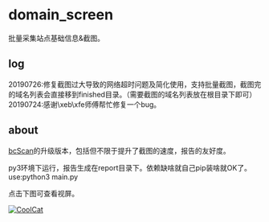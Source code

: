 # domain_screen

批量采集站点基础信息&截图。

## log
20190726:修复截图过大导致的网络超时问题及简化使用，支持批量截图，截图完的域名列表会直接移到finished目录。（需要截图的域名列表放在根目录下即可）
20190724:感谢\xeb\xfe师傅帮忙修复一个bug。

## about

[bcScan](https://github.com/TheKingOfDuck/bcScan)的升级版本，包括但不限于提升了截图的速度，报告的友好度。

py3环境下运行，报告生成在report目录下。依赖缺啥就自己pip装啥就OK了。
use:python3 main.py

点击下图可查看视屏。

[![CoolCat](https://github.com/TheKingOfDuck/webInfoScan/blob/master/screenshot2.png)](https://v.youku.com/v_show/id_XNDI4MDg1MTc4OA==.html?spm=a2h3j.8428770.3416059.1)
